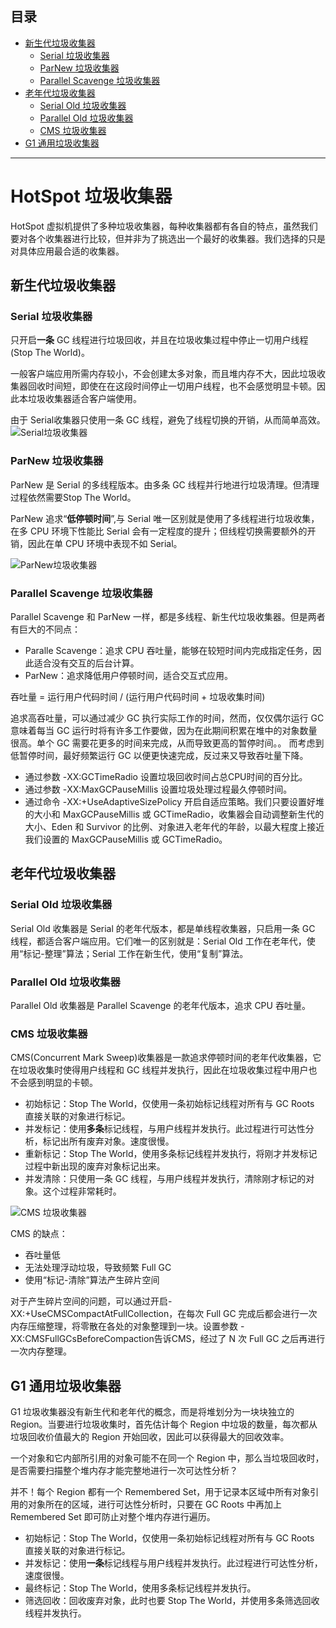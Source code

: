 ## 目录
* [新生代垃圾收集器](#新生代垃圾收集器)
  * [Serial 垃圾收集器](#serial-垃圾收集器)
  * [ParNew 垃圾收集器](#parNew-垃圾收集器)
  * [Parallel Scavenge 垃圾收集器](#parallel-scavenge-垃圾收集器)
* [老年代垃圾收集器](#老年代垃圾收集器)
  * [Serial Old 垃圾收集器](#serial-old-垃圾收集器)
  * [Parallel Old 垃圾收集器](#parallel-old-垃圾收集器)
  * [CMS 垃圾收集器](#cms-垃圾收集器)
* [G1 通用垃圾收集器](#g1-通用垃圾收集器)

----

# HotSpot 垃圾收集器
HotSpot 虚拟机提供了多种垃圾收集器，每种收集器都有各自的特点，虽然我们要对各个收集器进行比较，但并非为了挑选出一个最好的收集器。我们选择的只是对具体应用最合适的收集器。

## 新生代垃圾收集器
### Serial 垃圾收集器
只开启**一条** GC 线程进行垃圾回收，并且在垃圾收集过程中停止一切用户线程(Stop The World)。

一般客户端应用所需内存较小，不会创建太多对象，而且堆内存不大，因此垃圾收集器回收时间短，即使在在这段时间停止一切用户线程，也不会感觉明显卡顿。因此本垃圾收集器适合客户端使用。

由于 Serial收集器只使用一条 GC 线程，避免了线程切换的开销，从而简单高效。
![Serial垃圾收集器](https://camo.githubusercontent.com/d37f1ad8005ea7bfef67eb670c5713136c97b27d/687474703a2f2f696d61676573323031352e636e626c6f67732e636f6d2f626c6f672f3333313432352f3230313630362f3333313432352d32303136303632343137343233393731392d313132373430393332322e706e67)
### ParNew 垃圾收集器
ParNew 是 Serial 的多线程版本。由多条 GC 线程并行地进行垃圾清理。但清理过程依然需要Stop The World。

ParNew 追求“**低停顿时间**”,与 Serial 唯一区别就是使用了多线程进行垃圾收集，在多 CPU 环境下性能比 Serial 会有一定程度的提升；但线程切换需要额外的开销，因此在单 CPU 环境中表现不如 Serial。

![ParNew垃圾收集器](https://camo.githubusercontent.com/5ddbcfdf81accfcac56290f44ccd89b42fd5e6ab/68747470733a2f2f696d61676573323031352e636e626c6f67732e636f6d2f626c6f672f3333313432352f3230313630362f3333313432352d32303136303632343137343234313138382d313530323237383634352e706e67)

### Parallel Scavenge 垃圾收集器
Parallel Scavenge 和 ParNew 一样，都是多线程、新生代垃圾收集器。但是两者有巨大的不同点：

- Paralle Scavenge：追求 CPU 吞吐量，能够在较短时间内完成指定任务，因此适合没有交互的后台计算。
- ParNew：追求降低用户停顿时间，适合交互式应用。

吞吐量 = 运行用户代码时间 / (运行用户代码时间 + 垃圾收集时间)

追求高吞吐量，可以通过减少 GC 执行实际工作的时间，然而，仅仅偶尔运行 GC 意味着每当 GC 运行时将有许多工作要做，因为在此期间积累在堆中的对象数量很高。单个 GC 需要花更多的时间来完成，从而导致更高的暂停时间。。
而考虑到低暂停时间，最好频繁运行 GC 以便更快速完成，反过来又导致吞吐量下降。

- 通过参数 -XX:GCTimeRadio 设置垃圾回收时间占总CPU时间的百分比。
- 通过参数 -XX:MaxGCPauseMillis 设置垃圾处理过程最久停顿时间。
- 通过命令 -XX:+UseAdaptiveSizePolicy 开启自适应策略。我们只要设置好堆的大小和 MaxGCPauseMillis 或 GCTimeRadio，收集器会自动调整新生代的大小、Eden 和 Survivor 的比例、对象进入老年代的年龄，以最大程度上接近我们设置的 MaxGCPauseMillis 或 GCTimeRadio。

## 老年代垃圾收集器
### Serial Old 垃圾收集器
Serial Old 收集器是 Serial 的老年代版本，都是单线程收集器，只启用一条 GC 线程，都适合客户端应用。它们唯一的区别就是：Serial Old 工作在老年代，使用“标记-整理”算法；Serial 工作在新生代，使用“复制”算法。

### Parallel Old 垃圾收集器
Parallel Old 收集器是 Parallel Scavenge 的老年代版本，追求 CPU 吞吐量。

### CMS 垃圾收集器
CMS(Concurrent Mark Sweep)收集器是一款追求停顿时间的老年代收集器，它在垃圾收集时使得用户线程和 GC 线程并发执行，因此在垃圾收集过程中用户也不会感到明显的卡顿。

- 初始标记：Stop The World，仅使用一条初始标记线程对所有与 GC Roots 直接关联的对象进行标记。
- 并发标记：使用**多条**标记线程，与用户线程并发执行。此过程进行可达性分析，标记出所有废弃对象。速度很慢。
- 重新标记：Stop The World，使用多条标记线程并发执行，将刚才并发标记过程中新出现的废弃对象标记出来。
- 并发清除：只使用一条 GC 线程，与用户线程并发执行，清除刚才标记的对象。这个过程非常耗时。

![CMS 垃圾收集器](https://camo.githubusercontent.com/b2056bfc1ff882aec0e33e16c9717ad577b12444/68747470733a2f2f696d61676573323031352e636e626c6f67732e636f6d2f626c6f672f3333313432352f3230313630362f3333313432352d32303136303632343137343234353530302d313338383539303036302e706e67)

CMS 的缺点：

- 吞吐量低
- 无法处理浮动垃圾，导致频繁 Full GC
- 使用“标记-清除”算法产生碎片空间

对于产生碎片空间的问题，可以通过开启-XX:+UseCMSCompactAtFullCollection，在每次 Full GC 完成后都会进行一次内存压缩整理，将零散在各处的对象整理到一块。设置参数
-XX:CMSFullGCsBeforeCompaction告诉CMS，经过了 N 次 Full GC 之后再进行一次内存整理。

## G1 通用垃圾收集器
G1 垃圾收集器没有新生代和老年代的概念，而是将堆划分为一块块独立的 Region。当要进行垃圾收集时，首先估计每个 Region 中垃圾的数量，每次都从垃圾回收价值最大的 Region 开始回收，因此可以获得最大的回收效率。

一个对象和它内部所引用的对象可能不在同一个 Region 中，那么当垃圾回收时，是否需要扫描整个堆内存才能完整地进行一次可达性分析？

并不！每个 Region 都有一个 Remembered Set，用于记录本区域中所有对象引用的对象所在的区域，进行可达性分析时，只要在 GC Roots 中再加上 Remembered Set 即可防止对整个堆内存进行遍历。

- 初始标记：Stop The World，仅使用一条初始标记线程对所有与 GC Roots 直接关联的对象进行标记。
- 并发标记：使用**一条**标记线程与用户线程并发执行。此过程进行可达性分析，速度很慢。
- 最终标记：Stop The World，使用多条标记线程并发执行。
- 筛选回收：回收废弃对象，此时也要 Stop The World，并使用多条筛选回收线程并发执行。

